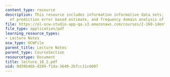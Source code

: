 ```yaml
---
content_type: resource
description: This resource includes information informative data sets, consistency
  of prediction error based estimate, and frequency domain analysis of consistency.
file: https://ol-ocw-studio-app-qa.s3.amazonaws.com/courses/2-160-identification-estimation-and-learning-spring-2006/0d59b46bd204f1da36492bfcc11c6007_lecture_18_2.pdf
file_type: application/pdf
learning_resource_types:
- Lecture Notes
ocw_type: OCWFile
parent_title: Lecture Notes
parent_type: CourseSection
resourcetype: Document
title: lecture_18_2.pdf
uid: 0d59b46b-d204-f1da-3649-2bfcc11c6007
---
```

